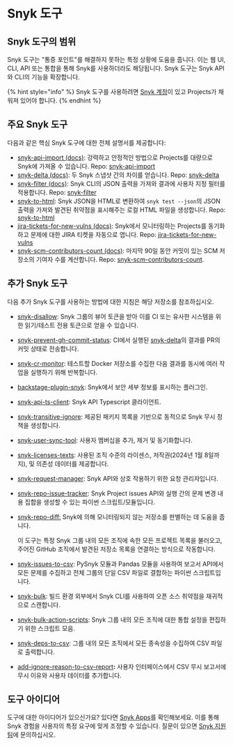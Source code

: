 # Snyk 도구

## Snyk 도구의 범위

Snyk 도구는 "통증 포인트"를 해결하지 못하는 특정 상황에 도움을 줍니다. 이는 웹 UI, CLI, API 또는 통합을 통해 Snyk를 사용하더라도 해당됩니다. Snyk 도구는 Snyk API와 CLI의 기능을 확장합니다.

{% hint style="info" %}
Snyk 도구를 사용하려면 [Snyk 계정](https://snyk.io/login?cta=sign-up\&loc=nav\&page=support_docs_page)이 있고 Projects가 채워져 있어야 합니다.
{% endhint %}

## 주요 Snyk 도구

다음과 같은 핵심 Snyk 도구에 대한 전체 설명서를 제공합니다:

* [snyk-api-import (docs)](tool-snyk-api-import/): 강력하고 안정적인 방법으로 Projects를 대량으로 Snyk에 가져올 수 있습니다. Repo: [snyk-api-import](https://github.com/snyk/snyk-api-import)
* [snyk-delta (docs)](../../snyk-cli/scan-and-maintain-projects-using-the-cli/cli-tools/snyk-delta.md): 두 Snyk 스냅샷 간의 차이를 얻습니다. Repo: [snyk-delta](https://github.com/snyk-tech-services/snyk-delta)
* [snyk-filter (docs)](../../snyk-cli/scan-and-maintain-projects-using-the-cli/cli-tools/snyk-filter.md): Snyk CLI의 JSON 출력을 가져와 결과에 사용자 지정 필터를 적용합니다. Repo: [snyk-filter](https://github.com/snyk-tech-services/snyk-filter)
* [snyk-to-html](../../snyk-cli/scan-and-maintain-projects-using-the-cli/cli-tools/snyk-to-html.md): Snyk JSON을 HTML로 변환하여 `snyk test --json`의 JSON 출력을 가져와 발견된 취약점을 표시해주는 로컬 HTML 파일을 생성합니다. Repo: [snyk-to-html](https://github.com/snyk/snyk-to-html)
* [jira-tickets-for-new-vulns (docs)](tool-jira-tickets-for-new-vulns.md): Snyk에서 모니터링하는 Projects를 동기화하고 문제에 대한 JIRA 티켓을 자동으로 엽니다. Repo: [jira-tickets-for-new-vulns](https://github.com/snyk-tech-services/jira-tickets-for-new-vulns)
* [snyk-scm-contributors-count (docs)](../../snyk-cli/scan-and-maintain-projects-using-the-cli/cli-tools/snyk-scm-contributors-count/): 마지막 90일 동안 커밋이 있는 SCM 저장소의 기여자 수를 계산합니다. Repo: [snyk-scm-contributors-count](https://github.com/snyk-tech-services/snyk-scm-contributors-count).

## 추가 Snyk 도구

다음 추가 Snyk 도구를 사용하는 방법에 대한 지침은 해당 저장소를 참조하십시오.

* [snyk-disallow](https://github.com/snyk-tech-services/snyk-disallow): Snyk 그룹의 뷰어 토큰을 받아 이를 CI 또는 유사한 시스템을 위한 읽기/테스트 전용 토큰으로 얻을 수 있습니다.
* [snyk-prevent-gh-commit-status](https://github.com/snyk-tech-services/snyk-prevent-gh-commit-status): CI에서 실행된 [snyk-delta](https://github.com/snyk-tech-services/snyk-delta)의 결과를 PR의 커밋 상태로 전송합니다.
* [snyk-cr-monitor](https://github.com/snyk-tech-services/snyk-cr-monitor): 테스트할 Docker 저장소를 수집한 다음 결과를 동시에 여러 작업을 실행하기 위해 반복합니다.
* [backstage-plugin-snyk](https://github.com/snyk-tech-services/backstage-plugin-snyk): Snyk에서 보안 세부 정보를 표시하는 플러그인.
* [snyk-api-ts-client](https://github.com/snyk-tech-services/snyk-api-ts-client): Snyk API Typescript 클라이언트.
* [snyk-transitive-ignore](https://github.com/snyk-tech-services/snyk-transitive-ignore): 제공된 패키지 목록을 기반으로 동적으로 Snyk 무시 정책을 생성합니다.
* [snyk-user-sync-tool](https://github.com/snyk-tech-services/snyk-user-sync-tool): 사용자 멤버십을 추가, 제거 및 동기화합니다.
* [snyk-licenses-texts](https://github.com/snyk-tech-services/snyk-licenses-texts): 사용된 조직 수준의 라이센스, 저작권(2024년 1월 8일까지), 및 의존성 데이터를 제공합니다.
* [snyk-request-manager](https://github.com/snyk-tech-services/snyk-request-manager): Snyk API와 상호 작용하기 위한 요청 관리자입니다.
* [snyk-repo-issue-tracker](https://github.com/snyk-tech-services/snyk-repo-issue-tracker): Snyk Project issues API와 실행 간의 문제 변경 내용 집합을 생성할 수 있는 파이썬 스크립트/모듈입니다.
* [snyk-repo-diff:](https://github.com/snyk-tech-services/snyk-repo-diff) Snyk에 의해 모니터링되지 않는 저장소를 판별하는 데 도움을 줍니다.

    이 도구는 특정 Snyk 그룹 내의 모든 조직에 속한 모든 프로젝트 목록을 불러오고, 주어진 GitHub 조직에서 발견된 저장소 목록을 연결하는 방식으로 작동합니다.
* [snyk-issues-to-csv](https://github.com/snyk-tech-services/snyk-issues-to-csv): PySnyk 모듈과 Pandas 모듈을 사용하여 보고서 API에서 모든 문제를 수집하고 전체 그룹의 단일 CSV 파일로 결합하는 파이썬 스크립트입니다.
* [snyk-bulk](https://github.com/snyk-tech-services/snyk-bulk): 빌드 환경 외부에서 Snyk CLI를 사용하여 오픈 소스 취약점을 재귀적으로 스캔합니다.
* [snyk-bulk-action-scripts](https://github.com/snyk-tech-services/snyk-bulk-action-scripts): Snyk 그룹 내의 모든 조직에 대한 통합 설정을 편집하기 위한 스크립트 모음.
* [snyk-deps-to-csv](https://github.com/snyk-tech-services/snyk-deps-to-csv): 그룹 내의 모든 조직에서 모든 종속성을 수집하여 CSV 파일로 출력합니다.
* [add-ignore-reason-to-csv-report](https://github.com/snyk-labs/add-ignore-reason-to-csv-report)**:** 사용자 인터페이스에서 CSV 무시 보고서에 무시 이유와 사용자 데이터를 추가합니다.

## 도구 아이디어

도구에 대한 아이디어가 있으신가요? 있다면 [Snyk Apps](../../snyk-api/how-to-use-snyk-apps-apis/)를 확인해보세요. 이를 통해 Snyk 경험을 사용자의 특정 요구에 맞게 조정할 수 있습니다. 질문이 있으면 [Snyk 지원팀](https://support.snyk.io)에 문의하십시오.